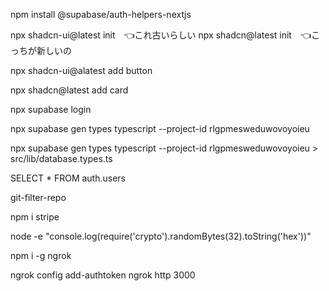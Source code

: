 <!-- supabaseのauth helpersをインストール -->
npm install @supabase/auth-helpers-nextjs


<!-- shad cni -->
npx shadcn-ui@latest init　👈これ古いらしい
npx shadcn@latest init　👈こっちが新しいの
<!-- button -->
npx shadcn-ui@alatest add button
<!-- card -->
npx shadcn@latest add card


<!-- supabase CLI -->
npx supabase login
<!-- supabaseのテーブルの型をCLIで作成する方法 -->
npx supabase gen types typescript --project-id rlgpmesweduwovoyoieu
<!-- リダイレクトでファイルに生成した型を保存する方法 -->
npx supabase gen types typescript --project-id rlgpmesweduwovoyoieu > src/lib/database.types.ts

<!-- supabaseが管理しているユーザーの情報  -->
SELECT * FROM auth.users

<!-- gitの履歴を完全消去するやつ？ -->
git-filter-repo

<!-- stripeのモジュールをダウンロード -->
npm i stripe

<!-- ランダムな文字列を生成する方法 -->
node -e "console.log(require('crypto').randomBytes(32).toString('hex'))"

<!-- localhost:3000を一時的に外部へ公開する便利なサービス"ngrok"をインストール -->
npm i -g ngrok

<!-- そのngrokを使う方法 -->
<!-- まずは、アクセストークンを追加 -->
ngrok config add-authtoken
ngrok http 3000

